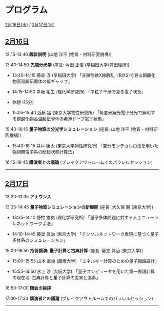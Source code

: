 # プログラム

[2月16日(水)](#0216) / [2月17日(木)](#0217)

<h2 id="0216" class="date"><a href="abstracts#0216">2月16日</a></h2>

13:15-13:40 **趣旨説明** (山地 洋平 (物質・材料研究機構))
 
<!-- <div class="chair">Chair:  </div> -->

13:40-14:50 **先端分光学** (座長: 今田 正俊 (早稲田大学/豊田理研))

- 13:40-14:15 藤森 淳 (早稲田大学) 「非弾性軟X線散乱（RIXS)で見る銅酸化物高温超伝導体の擬ギャップ」

- 14:15-14:50 幸坂 祐生 (理化学研究所) 「準粒子干渉で見る電子状態」

- 休憩 (15分)

- 15:05-15:40 近藤 猛 (東京大学物性研究所) 「角度分解光電子分光で解明する銅酸化物高温超伝導体の希薄ドープ電子状態」
 
15:40-16:15 **量子物質の分光学シミュレーション** (座長: 山地 洋平 (物質・材料研究機構))

- 15:40-16:15 井戸 康太 (東京大学物性研究所) 「変分モンテカルロ法を用いた強相関電子系の励起状態計算法」

16:15-16:45 **講演者との議論** (ブレイクアウトルームでのパラレルセッション)

<!-- [tmp](abstracts#yamaji)-->


<!-- <div class="chair">Chair:  </div> -->

-----

<h2 id="0217" class="date"><a href="abstracts#0217">2月17日</a></h2>

13:30-13:35 **アナウンス**

13:35-14:45 **量子物質シミュレーションの新展開** (座長: 大久保 毅 (東京大学))

- 13:35-14:10 野村 悠祐 (理化学研究所) 「量子多体問題に対する人工ニューラルネットワーク手法」

- 14:10-14:45 藤堂 眞治 (東京大学) 「テンソルネットワーク表現に基づく量子多体系のシミュレーション」

15:00-16:50 **招待講演: 量子計算と古典計算** (座長: 藤堂 眞治 (東京大学))

- 15:00-15:55 山本 直樹 (慶應大学) 「エネルギー計算のための量子回路設計」

- 15:55-16:50 水上 渉 (大阪大学) 「量子コンピュータを用いた第一原理計算の現在地: 古典計算と量子計算の差異と協奏」

16:50-17:00 **閉会の挨拶**

17:00-17:30 **講演者との議論** (ブレイクアウトルームでのパラレルセッション)

-----
